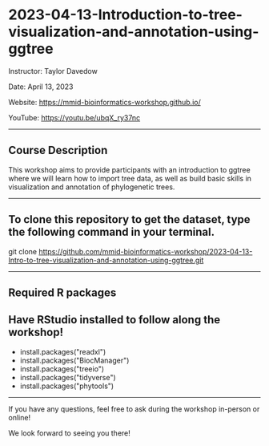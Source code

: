 # 2023-04-13-Introduction-to-tree-visualization-and-annotation-using-ggtree
Instructor: Taylor Davedow

Date: April 13, 2023

Website: https://mmid-bioinformatics-workshop.github.io/

YouTube: https://youtu.be/ubqX_ry37nc

---

## Course Description 

This workshop aims to provide participants with an introduction to ggtree where we will learn how to import tree data, as well as build basic skills in visualization and annotation of phylogenetic trees.

---

## To clone this repository to get the dataset, type the following command in your terminal.

git clone https://github.com/mmid-bioinformatics-workshop/2023-04-13-Intro-to-tree-visualization-and-annotation-using-ggtree.git

---

## Required R packages
## Have RStudio installed to follow along the workshop!

- install.packages("readxl")
- install.packages("BiocManager")
- install.packages("treeio")
- install.packages("tidyverse")
- install.packages("phytools")


---

If you have any questions, feel free to ask during the workshop in-person or online!

We look forward to seeing you there!

